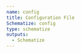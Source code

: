 ```yaml
---
name: config
title: Configuration File
Schematize: config
type: schematize
outputs:
  - Schematize
---
```

